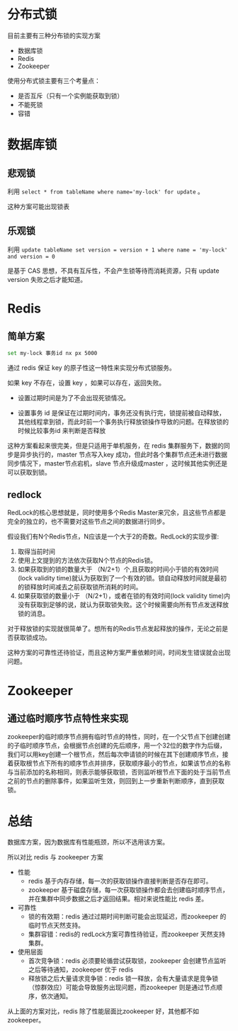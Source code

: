 # 分布式锁

目前主要有三种分布锁的实现方案

- 数据库锁
- Redis
- Zookeeper

使用分布式锁主要有三个考量点：

- 是否互斥（只有一个实例能获取到锁）
- 不能死锁
- 容错

# 数据库锁

## 悲观锁

利用 `select * from tableName where name='my-lock' for update` 。

这种方案可能出现锁表

## 乐观锁

利用 `update tableName set version = version + 1 where name = 'my-lock' and version = 0`

是基于 CAS 思想，不具有互斥性，不会产生锁等待而消耗资源，只有 update version 失败之后才能知道。



# Redis

## 简单方案

```bash
set my-lock 事务id nx px 5000
```

通过 redis 保证 key 的原子性这一特性来实现分布式锁服务。

如果 key 不存在，设置 key ，如果可以存在，返回失败。

- 设置过期时间是为了不会出现死锁情况。

- 设置事务 id 是保证在过期时间内，事务还没有执行完，锁提前被自动释放，其他线程拿到锁，而此时前一个事务执行释放锁操作导致的问题。在释放锁的时候比较事务id 来判断是否释放

这种方案看起来很完美，但是只适用于单机服务，在 redis 集群服务下，数据的同步是异步执行的，master 节点写入key 成功，但此时各个集群节点还未进行数据同步情况下，master节点宕机，slave 节点升级成master ，这时候其他实例还是可以获取到锁。

## redlock

RedLock的核心思想就是，同时使用多个Redis Master来冗余，且这些节点都是完全的独立的，也不需要对这些节点之间的数据进行同步。

假设我们有N个Redis节点，N应该是一个大于2的奇数。RedLock的实现步骤:

1. 取得当前时间
2. 使用上文提到的方法依次获取N个节点的Redis锁。
3. 如果获取到的锁的数量大于 （N/2+1）个,且获取的时间小于锁的有效时间(lock validity time)就认为获取到了一个有效的锁。锁自动释放时间就是最初的锁释放时间减去之前获取锁所消耗的时间。
4. 如果获取锁的数量小于 （N/2+1），或者在锁的有效时间(lock validity time)内没有获取到足够的说，就认为获取锁失败。这个时候需要向所有节点发送释放锁的消息。

对于释放锁的实现就很简单了。想所有的Redis节点发起释放的操作，无论之前是否获取锁成功。

这种方案的可靠性还待验证，而且这种方案严重依赖时间，时间发生错误就会出现问题。



# Zookeeper

## 通过临时顺序节点特性来实现

zookeeper的临时顺序节点拥有临时节点的特性，同时，在一个父节点下创建创建的子临时顺序节点，会根据节点创建的先后顺序，用一个32位的数字作为后缀，我们可以用key创建一个根节点，然后每次申请锁的时候在其下创建顺序节点，接着获取根节点下所有的顺序节点并排序，获取顺序最小的节点，如果该节点的名称与当前添加的名称相同，则表示能够获取锁，否则监听根节点下面的处于当前节点之前的节点的删除事件，如果监听生效，则回到上一步重新判断顺序，直到获取锁。



# 总结

数据库方案，因为数据库有性能瓶颈，所以不选用该方案。

所以对比 redis 与 zookeeper 方案

- 性能
  - redis 基于内存存储，每一次的获取锁操作直接判断是否存在即可。
  - zookeeper 基于磁盘存储，每一次获取锁操作都会去创建临时顺序节点，并在集群中同步数据之后才返回结果。相对来说性能比 redis 差。
- 可靠性
  - 锁的有效期：redis 通过过期时间判断可能会出现延迟，而zookeeper 的临时节点天然支持。
  - 集群容错：redis的 redLock方案可靠性待验证，而zookeeper 天然支持集群。
- 使用层面
  - 首次竞争锁：redis 必须要轮循尝试获取锁，zookeeper 会创建节点监听之后等待通知，zookeeper 优于 redis
  - 释放锁之后大量请求竞争锁：redis 锁一释放，会有大量请求是竞争锁（惊群效应）可能会导致服务出现问题，而zookeeper 则是通过节点顺序，依次通知。



从上面的方案对比，redis 除了性能层面比zookeeper 好，其他都不如zookeeper。

